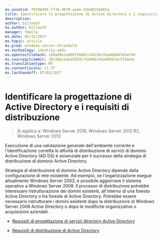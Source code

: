 ```yaml
---
ms.assetid: f0398494-773d-4070-aa4e-25b4815b001e
title: Identificare la progettazione di Active Directory e i requisiti di distribuzione
description: 
author: billmath
ms.author: billmath
manager: femila
ms.date: 05/31/2017
ms.topic: article
ms.prod: windows-server-threshold
ms.technology: identity-adds
ms.openlocfilehash: c0da90e3a4b9f50d01c4d158c93a466467e5af49
ms.sourcegitcommit: 70c1b6cedad55b9c7d2068c9aa4891c6c533ee4c
ms.translationtype: MT
ms.contentlocale: it-IT
ms.lasthandoff: 07/03/2017
---
```

# <a name="identifying-your-ad-ds-design-and-deployment-requirements"></a>Identificare la progettazione di Active Directory e i requisiti di distribuzione

>Si applica a: Windows Server 2016, Windows Server 2012 R2, Windows Server 2012

Esecuzione di una valutazione generale dell'ambiente corrente e l'identificazione corretta le attività di distribuzione di servizi di dominio Active Directory (AD DS) è essenziale per il successo della strategia di distribuzione di dominio Active Directory.  
  
Strategia di distribuzione di dominio Active Directory dipende dalla configurazione di rete esistente. Ad esempio, se l'organizzazione esegue attualmente Windows Server 2003, è possibile aggiornare il sistema operativo a Windows Server 2008. Il processo di distribuzione potrebbe interessare ristrutturazione dei domini esistenti, all'interno di una foresta Active Directory o tra foreste di Active Directory. Potrebbe essere necessario ristrutturare i domini esistenti dopo la distribuzione di Windows Server 2008 Active Directory o dopo le modifiche organizzative o acquisizioni aziendali.  
  
-   [Requisiti di progettazione di servizi directory Active Directory](../../ad-ds/plan/AD-DS-Design-Requirements.md)  
  
-   [Requisiti di distribuzione di Active Directory](../../ad-ds/plan/AD-DS-Deployment-Requirements.md)  
  


